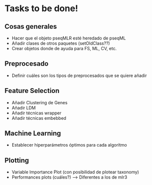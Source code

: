# Tasks to be done!

## Cosas generales

* Hacer que el objeto pseqMLR esté heredado de pseqML
* Añadir clases de otros paquetes (setOldClass??)
* Crear objetos donde de ayuda para FS, ML, CV, etc.


## Preprocesado

* Definir cuáles son los tipos de preprocesados que se quiere añadir


## Feature Selection

* Añadir Clustering de Genes
* Añadir LDM
* Añadir técnicas wrapper
* Añadir técnicas embebbed


## Machine Learning

* Establecer hiperparámetros óptimos para cada algoritmo


## Plotting

* Variable Importance Plot (con posibilidad de plotear taxonomy)
* Performances plots (cuáles?) --> Diferentes a los de mlr3